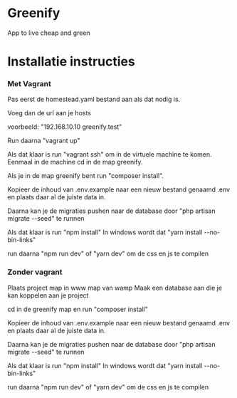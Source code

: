 # Greenify
App to live cheap and green

# Installatie instructies
### Met Vagrant
Pas eerst de homestead.yaml bestand aan als dat nodig is.

Voeg dan de url aan je hosts

voorbeeld:
"192.168.10.10	greenify.test"

Run daarna "vagrant up"

Als dat klaar is run "vagrant ssh" om in de virtuele machine te komen. Eenmaal in de machine
cd in de map greenify. 

Als je in de map greenify bent run "composer install".

Kopieer de inhoud van .env.example naar een nieuw bestand genaamd .env en plaats daar al de juiste data in. 

Daarna kan je de migraties pushen naar de database door "php artisan migrate --seed" te runnen

Als dat klaar is run "npm install"
In windows wordt dat "yarn install --no-bin-links"

run daarna "npm run dev" of "yarn dev" om de css en js te compilen

### Zonder vagrant
Plaats project map in www map van wamp
Maak een database aan die je kan koppelen aan je project

cd in de greenify map en run "composer install"

Kopieer de inhoud van .env.example naar een nieuw bestand genaamd .env en plaats daar al de juiste data in. 

Daarna kan je de migraties pushen naar de database door "php artisan migrate --seed" te runnen

Als dat klaar is run "npm install"
In windows wordt dat "yarn install --no-bin-links"

run daarna "npm run dev" of "yarn dev" om de css en js te compilen

